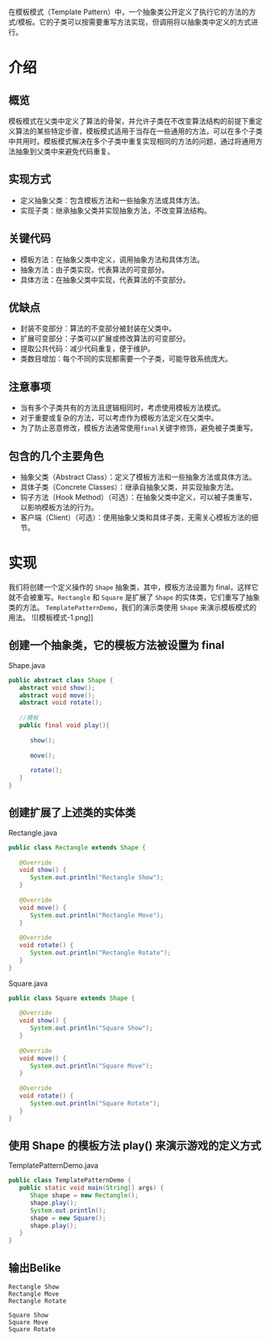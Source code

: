 在模板模式（Template Pattern）中，一个抽象类公开定义了执行它的方法的方式/模板。它的子类可以按需要重写方法实现，但调用将以抽象类中定义的方式进行。

# 介绍

## 概览

模板模式在父类中定义了算法的骨架，并允许子类在不改变算法结构的前提下重定义算法的某些特定步骤，模板模式适用于当存在一些通用的方法，可以在多个子类中共用时。模板模式解决在多个子类中重复实现相同的方法的问题，通过将通用方法抽象到父类中来避免代码重复。

## 实现方式
- 定义抽象父类：包含模板方法和一些抽象方法或具体方法。
- 实现子类：继承抽象父类并实现抽象方法，不改变算法结构。

## 关键代码
- 模板方法：在抽象父类中定义，调用抽象方法和具体方法。
- 抽象方法：由子类实现，代表算法的可变部分。
- 具体方法：在抽象父类中实现，代表算法的不变部分。

## 优缺点

- 封装不变部分：算法的不变部分被封装在父类中。
- 扩展可变部分：子类可以扩展或修改算法的可变部分。
- 提取公共代码：减少代码重复，便于维护。
- 类数目增加：每个不同的实现都需要一个子类，可能导致系统庞大。

## 注意事项
- 当有多个子类共有的方法且逻辑相同时，考虑使用模板方法模式。
- 对于重要或复杂的方法，可以考虑作为模板方法定义在父类中。
- 为了防止恶意修改，模板方法通常使用`final`关键字修饰，避免被子类重写。

## 包含的几个主要角色
- 抽象父类（Abstract Class）：定义了模板方法和一些抽象方法或具体方法。
- 具体子类（Concrete Classes）：继承自抽象父类，并实现抽象方法。
- 钩子方法（Hook Method）（可选）：在抽象父类中定义，可以被子类重写，以影响模板方法的行为。
- 客户端（Client）（可选）：使用抽象父类和具体子类，无需关心模板方法的细节。

# 实现
我们将创建一个定义操作的 `Shape` 抽象类，其中，模板方法设置为 final，这样它就不会被重写。`Rectangle` 和 `Square` 是扩展了 `Shape` 的实体类，它们重写了抽象类的方法。
`TemplatePatternDemo`，我们的演示类使用 `Shape` 来演示模板模式的用法。
![[模板模式-1.png]]

## 创建一个抽象类，它的模板方法被设置为 final
Shape.java
```java
public abstract class Shape {
   abstract void show();
   abstract void move();
   abstract void rotate();
 
   //模板
   public final void play(){
 
      show();
 
      move();
 
      rotate();
   }
}
```

## 创建扩展了上述类的实体类
Rectangle.java
```java
public class Rectangle extends Shape {
 
   @Override
   void show() {
      System.out.println("Rectangle Show");
   }
 
   @Override
   void move() {
      System.out.println("Rectangle Move");
   }
 
   @Override
   void rotate() {
      System.out.println("Rectangle Rotate");
   }
}
```
Square.java
```java
public class Square extends Shape {
 
   @Override
   void show() {
      System.out.println("Square Show");
   }
 
   @Override
   void move() {
      System.out.println("Square Move");
   }
 
   @Override
   void rotate() {
      System.out.println("Square Rotate");
   }
}
```

## 使用 Shape 的模板方法 play() 来演示游戏的定义方式
TemplatePatternDemo.java
```java
public class TemplatePatternDemo {
   public static void main(String[] args) {
      Shape shape = new Rectangle();
      shape.play();
      System.out.println();
      shape = new Square();
      shape.play();      
   }
}
```

## 输出Belike
```text
Rectangle Show
Rectangle Move
Rectangle Rotate

Square Show
Square Move
Square Rotate
```